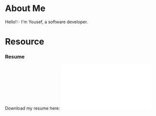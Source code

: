 # About Me
Hello!✨ I'm Yousef, a software developer.

# Resource
### Resume
Download my resume here: ![Resume.pdf](Resume-Main.pdf)
